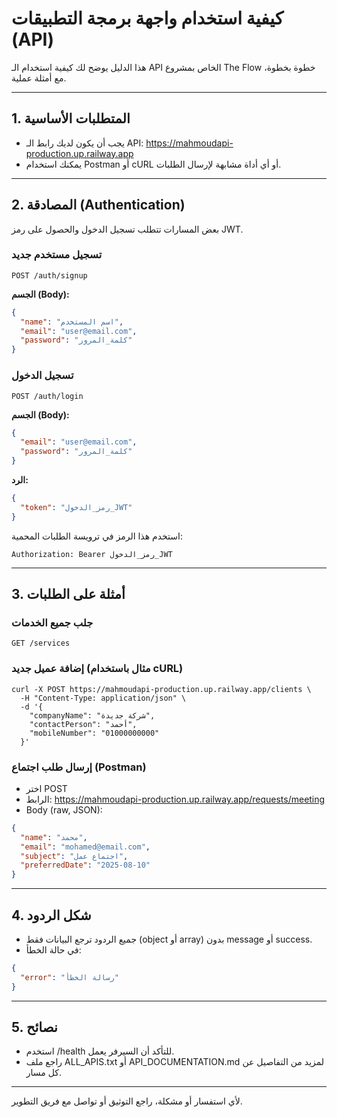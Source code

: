 # كيفية استخدام واجهة برمجة التطبيقات (API)

هذا الدليل يوضح لك كيفية استخدام الـ API الخاص بمشروع The Flow خطوة بخطوة، مع أمثلة عملية.

---

## 1. المتطلبات الأساسية
- يجب أن يكون لديك رابط الـ API: https://mahmoudapi-production.up.railway.app
- يمكنك استخدام Postman أو cURL أو أي أداة مشابهة لإرسال الطلبات.

---

## 2. المصادقة (Authentication)
بعض المسارات تتطلب تسجيل الدخول والحصول على رمز JWT.

### تسجيل مستخدم جديد
```
POST /auth/signup
```
**الجسم (Body):**
```json
{
  "name": "اسم المستخدم",
  "email": "user@email.com",
  "password": "كلمة_المرور"
}
```

### تسجيل الدخول
```
POST /auth/login
```
**الجسم (Body):**
```json
{
  "email": "user@email.com",
  "password": "كلمة_المرور"
}
```
**الرد:**
```json
{
  "token": "رمز_الدخول_JWT"
}
```
استخدم هذا الرمز في ترويسة الطلبات المحمية:
```
Authorization: Bearer رمز_الدخول_JWT
```

---

## 3. أمثلة على الطلبات

### جلب جميع الخدمات
```
GET /services
```

### إضافة عميل جديد (مثال باستخدام cURL)
```
curl -X POST https://mahmoudapi-production.up.railway.app/clients \
  -H "Content-Type: application/json" \
  -d '{
    "companyName": "شركة جديدة",
    "contactPerson": "أحمد",
    "mobileNumber": "01000000000"
  }'
```

### إرسال طلب اجتماع (Postman)
- اختر POST
- الرابط: https://mahmoudapi-production.up.railway.app/requests/meeting
- Body (raw, JSON):
```json
{
  "name": "محمد",
  "email": "mohamed@email.com",
  "subject": "اجتماع عمل",
  "preferredDate": "2025-08-10"
}
```

---

## 4. شكل الردود
- جميع الردود ترجع البيانات فقط (object أو array) بدون message أو success.
- في حالة الخطأ:
```json
{
  "error": "رسالة الخطأ"
}
```

---

## 5. نصائح
- استخدم /health للتأكد أن السيرفر يعمل.
- راجع ملف ALL_APIS.txt أو API_DOCUMENTATION.md لمزيد من التفاصيل عن كل مسار.

---

لأي استفسار أو مشكلة، راجع التوثيق أو تواصل مع فريق التطوير.
